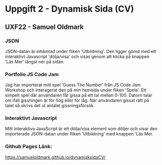# Uppgift 2 - Dynamisk Sida (CV)


## UXF22 - Samuel Oldmark

### JSON
JSON-datan är inhämtad under fliken 'Utbildning'. Den ligger gömd med ett interaktivt Javascript 'dölja/visa' och visas genom att klicka på knappen 'Läs Mer' längst ner på sidan. 

### Portfolio JS Code Jam
Jag har importerat mitt spel 'Guess The Number' från JS Code Jam Workshop och interagerat den på min hemsida under fliken 'Spela'. Ett simpelt spel där användaren får gissa på ett tal mellan 0-100. Datorn talar om ifall gissningen är för hög eller för låg. När användaren gissat rätt på talet så skrivs det ut antalet gissningsförsök. 

### Interaktivt Javascript
Mitt interaktiva JavaScript är ett dölja/visa element som döljer och visar den importerade JSON-datan under fliken 'Utbildning' med knappen 'Läs Mer.

### Github Pages Länk:
https://samueloldmark.github.io/dynamisksidaCV/
